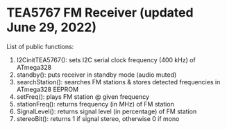 # TEA5767 FM Receiver (updated June 29, 2022)
List of public functions:
1. I2CinitTEA5767(): sets I2C serial clock frequency (400 kHz) of ATmega328
2. standby(): puts receiver in standby mode (audio muted)
3. searchStation(): searches FM stations & stores detected frequencies in ATmega328 EEPROM
4. setFreq(): plays FM station @ given frequency
5. stationFreq(): returns frequency (in MHz) of FM station
6. SignalLevel(): returns signal level (in percentage) of FM station
7. stereoBit(): returns 1 if signal stereo, otherwise 0 if mono
